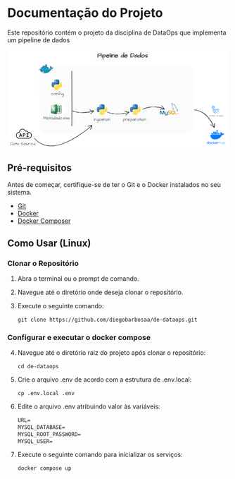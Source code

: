 # Documentação do Projeto

Este repositório contém o projeto da disciplina de DataOps que implementa um pipeline de dados

![alt text](imgs/pipeline_.png)


## Pré-requisitos

Antes de começar, certifique-se de ter o Git e o Docker instalados no seu sistema.

- [Git](https://git-scm.com/book/en/v2/Getting-Started-Installing-Git)
- [Docker](https://docs.docker.com/engine/install/)
- [Docker Composer](https://docs.docker.com/compose/install/)

## Como Usar (Linux)

### Clonar o Repositório

1. Abra o terminal ou o prompt de comando.

2. Navegue até o diretório onde deseja clonar o repositório.

3. Execute o seguinte comando:

    ```
    git clone https://github.com/diegobarbosaa/de-dataops.git
    ```

### Configurar e executar o docker compose

4. Navegue até o diretório raiz do projeto após clonar o repositório:

    ```
    cd de-dataops
    ```
5. Crie o arquivo .env de acordo com a estrutura de .env.local:

    ```
    cp .env.local .env
    ```
6. Edite o arquivo .env atribuindo valor às variáveis:

    ``` 
    URL=
    MYSQL_DATABASE=
    MYSQL_ROOT_PASSWORD=
    MYSQL_USER=
    ```

7. Execute o seguinte comando para inicializar os serviços:

    ```
    docker compose up
    ```

